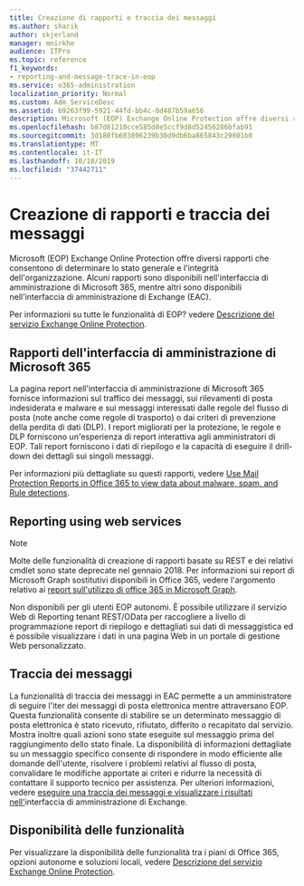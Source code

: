 ```yaml
---
title: Creazione di rapporti e traccia dei messaggi
ms.author: sharik
author: skjerland
manager: mnirkhe
audience: ITPro
ms.topic: reference
f1_keywords:
- reporting-and-message-trace-in-eop
ms.service: o365-administration
localization_priority: Normal
ms.custom: Adm_ServiceDesc
ms.assetid: b9263f99-5921-44fd-bb4c-0d487b59a656
description: Microsoft (EOP) Exchange Online Protection offre diversi rapporti che consentono di determinare lo stato generale e l'integrità dell'organizzazione. Alcuni rapporti sono disponibili nell'interfaccia di amministrazione di Microsoft 365, mentre altri sono disponibili nell'interfaccia di amministrazione di Exchange (EAC).
ms.openlocfilehash: b87d81210cce585d8e5ccf9d8d52456286bfab91
ms.sourcegitcommit: 3d180fb603896239b30d9db6ba865843c29801b0
ms.translationtype: MT
ms.contentlocale: it-IT
ms.lasthandoff: 10/10/2019
ms.locfileid: "37442711"
---
```

# <a name="reporting-and-message-trace"></a>Creazione di rapporti e traccia dei messaggi

Microsoft (EOP) Exchange Online Protection offre diversi rapporti che consentono di determinare lo stato generale e l'integrità dell'organizzazione. Alcuni rapporti sono disponibili nell'interfaccia di amministrazione di Microsoft 365, mentre altri sono disponibili nell'interfaccia di amministrazione di Exchange (EAC).

Per informazioni su tutte le funzionalità di EOP? vedere [Descrizione del servizio Exchange Online Protection](exchange-online-protection-service-description.md).

## <a name="microsoft-365-admin-center-reports"></a>Rapporti dell'interfaccia di amministrazione di Microsoft 365

La pagina report nell'interfaccia di amministrazione di Microsoft 365 fornisce informazioni sul traffico dei messaggi, sui rilevamenti di posta indesiderata e malware e sui messaggi interessati dalle regole del flusso di posta (note anche come regole di trasporto) o dai criteri di prevenzione della perdita di dati (DLP). I report migliorati per la protezione, le regole e DLP forniscono un'esperienza di report interattiva agli amministratori di EOP. Tali report forniscono i dati di riepilogo e la capacità di eseguire il drill-down dei dettagli sui singoli messaggi.

Per informazioni più dettagliate su questi rapporti, vedere [Use Mail Protection Reports in Office 365 to view data about malware, spam, and Rule detections](https://docs.microsoft.com/exchange/monitoring/use-mail-protection-reports).

## <a name="reporting-using-web-services"></a>Reporting using web services

> [!NOTE]
> Molte delle funzionalità di creazione di rapporti basate su REST e dei relativi cmdlet sono state deprecate nel gennaio 2018. Per informazioni sui report di Microsoft Graph sostitutivi disponibili in Office 365, vedere l'argomento relativo ai [report sull'utilizzo di office 365 in Microsoft Graph](https://go.microsoft.com/fwlink/p/?LinkID=865135).

Non disponibili per gli utenti EOP autonomi. È possibile utilizzare il servizio Web di Reporting tenant REST/OData per raccogliere a livello di programmazione report di riepilogo e dettagliati sui dati di messaggistica ed è possibile visualizzare i dati in una pagina Web in un portale di gestione Web personalizzato.

## <a name="message-trace"></a>Traccia dei messaggi

La funzionalità di traccia dei messaggi in EAC permette a un amministratore di seguire l'iter dei messaggi di posta elettronica mentre attraversano EOP. Questa funzionalità consente di stabilire se un determinato messaggio di posta elettronica è stato ricevuto, rifiutato, differito o recapitato dal servizio. Mostra inoltre quali azioni sono state eseguite sul messaggio prima del raggiungimento dello stato finale. La disponibilità di informazioni dettagliate su un messaggio specifico consente di rispondere in modo efficiente alle domande dell'utente, risolvere i problemi relativi al flusso di posta, convalidare le modifiche apportate ai criteri e ridurre la necessità di contattare il supporto tecnico per assistenza. Per ulteriori informazioni, vedere [eseguire una traccia dei messaggi e visualizzare i risultati nell'](https://docs.microsoft.com/exchange/monitoring/trace-an-email-message/run-a-message-trace-and-view-results)interfaccia di amministrazione di Exchange.

## <a name="feature-availability"></a>Disponibilità delle funzionalità

Per visualizzare la disponibilità delle funzionalità tra i piani di Office 365, opzioni autonome e soluzioni locali, vedere [Descrizione del servizio Exchange Online Protection](exchange-online-protection-service-description.md).
